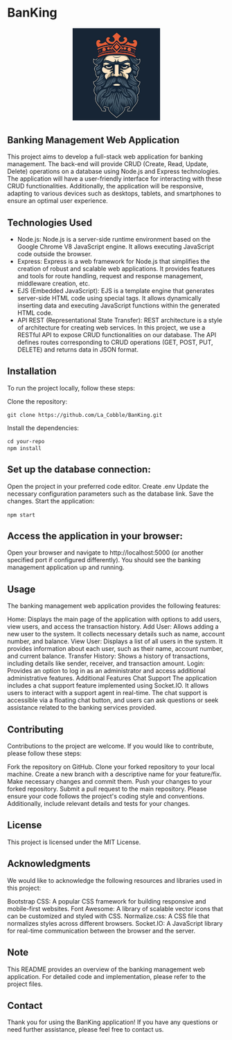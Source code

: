# BanKing

<p align="center">
<img src="public/IMG/banking.png" width=40% height=40%>
</p>

## Banking Management Web Application

This project aims to develop a full-stack web application for banking management. The back-end will provide CRUD (Create, Read, Update, Delete) operations on a database using Node.js and Express technologies. The application will have a user-friendly interface for interacting with these CRUD functionalities. Additionally, the application will be responsive, adapting to various devices such as desktops, tablets, and smartphones to ensure an optimal user experience.

## Technologies Used

* Node.js: Node.js is a server-side runtime environment based on the Google Chrome V8 JavaScript engine. It allows executing JavaScript code outside the browser.
* Express: Express is a web framework for Node.js that simplifies the creation of robust and scalable web applications. It provides features and tools for route handling, request and response management, middleware creation, etc.
* EJS (Embedded JavaScript): EJS is a template engine that generates server-side HTML code using special tags. It allows dynamically inserting data and executing JavaScript functions within the generated HTML code.
* API REST (Representational State Transfer): REST architecture is a style of architecture for creating web services. In this project, we use a RESTful API to expose CRUD functionalities on our database. The API defines routes corresponding to CRUD operations (GET, POST, PUT, DELETE) and returns data in JSON format.

## Installation
To run the project locally, follow these steps:

Clone the repository:
```
git clone https://github.com/La_Cobble/BanKing.git
```
Install the dependencies:
```
cd your-repo
npm install
```

## Set up the database connection:

Open the project in your preferred code editor.
Create .env
Update the necessary configuration parameters such as the database link.
Save the changes.
Start the application:

```npm start```

## Access the application in your browser:
Open your browser and navigate to http://localhost:5000 (or another specified port if configured differently).
You should see the banking management application up and running.

## Usage
The banking management web application provides the following features:

Home: Displays the main page of the application with options to add users, view users, and access the transaction history.
Add User: Allows adding a new user to the system. It collects necessary details such as name, account number, and balance.
View User: Displays a list of all users in the system. It provides information about each user, such as their name, account number, and current balance.
Transfer History: Shows a history of transactions, including details like sender, receiver, and transaction amount.
Login: Provides an option to log in as an administrator and access additional administrative features.
Additional Features
Chat Support
The application includes a chat support feature implemented using Socket.IO. It allows users to interact with a support agent in real-time. The chat support is accessible via a floating chat button, and users can ask questions or seek assistance related to the banking services provided.

## Contributing
Contributions to the project are welcome. If you would like to contribute, please follow these steps:

Fork the repository on GitHub.
Clone your forked repository to your local machine.
Create a new branch with a descriptive name for your feature/fix.
Make necessary changes and commit them.
Push your changes to your forked repository.
Submit a pull request to the main repository.
Please ensure your code follows the project's coding style and conventions. Additionally, include relevant details and tests for your changes.

## License
This project is licensed under the MIT License.

##  Acknowledgments
We would like to acknowledge the following resources and libraries used in this project:

Bootstrap CSS: A popular CSS framework for building responsive and mobile-first websites.
Font Awesome: A library of scalable vector icons that can be customized and styled with CSS.
Normalize.css: A CSS file that normalizes styles across different browsers.
Socket.IO: A JavaScript library for real-time communication between the browser and the server.

## Note
This README provides an overview of the banking management web application. For detailed code and implementation, please refer to the project files.

## Contact

Thank you for using the BanKing application! If you have any questions or need further assistance, please feel free to contact us.
